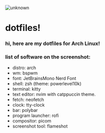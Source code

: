 ![unknown](https://user-images.githubusercontent.com/56086445/156930079-1ca864f9-2dc3-491b-82ab-a99a54e7230e.png)
# dotfiles!
### hi, here are my dotfiles for Arch Linux!
### list of software on the screenshot:
- distro: arch
- wm: bspwm
- font: JetBrainsMono Nerd Font
- shell: zsh (theme: powerlevel10k)
- terminal: kitty
- text editor: nvim with catppuccin theme.
- fetch: neofetch
- clock: tty-clock
- bar: polybar
- program launcher: rofi
- compositor: picom
- screenshot tool: flameshot
